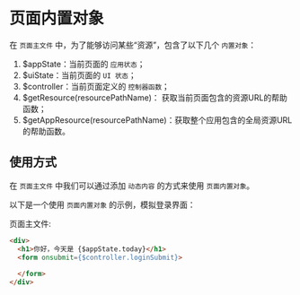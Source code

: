 # 页面内置对象

在 ```页面主文件``` 中，为了能够访问某些“资源”，包含了以下几个 ```内置对象```：

1. $appState：当前页面的 ```应用状态```；
2. $uiState：当前页面的 ```UI 状态```；
3. $controller：当前页面定义的 ```控制器函数```；
4. $getResource(resourcePathName)： 获取当前页面包含的资源URL的帮助函数；
5. $getAppResource(resourcePathName)：获取整个应用包含的全局资源URL的帮助函数。

## 使用方式

在 ```页面主文件``` 中我们可以通过添加 ```动态内容``` 的方式来使用 ```页面内置对象```。

以下是一个使用 ```页面内置对象``` 的示例，模拟登录界面：

页面主文件:

```html
<div>
  <h1>你好，今天是 {$appState.today}</h1>
  <form onsubmit={$controller.loginSubmit}>
    
  </form>
</div>
```